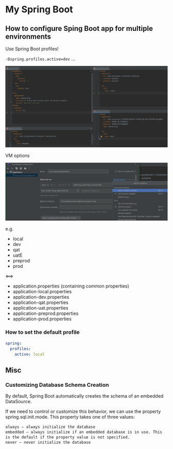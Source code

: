 # My Spring Boot

## How to configure  Sping Boot app for multiple environments

Use Spring Boot profiles!

`-Dspring.profiles.active=dev` ...

![1672455201007](image/MySpringBoot/1672455201007.png)

VM options

![1672455689277](image/MySpringBoot/1672455689277.png)

e.g.

- local
- dev
- qat
- uatE
- preprod
- prod

<==>

- application.properties  (containing common properties)
- application-local.properties
- application-dev.properties
- application-qat.properties
- application-uat.properties
- application-preprod.properties
- application-prod.properties

### How to set the default profile

```yml
spring:
  profiles:
    active: local
```

## Misc

### Customizing Database Schema Creation

By default, Spring Boot automatically creates the schema of an embedded DataSource.

If we need to control or customize this behavior, we can use the property spring.sql.init.mode. This property takes one of three values:

```dos
always – always initialize the database
embedded – always initialize if an embedded database is in use. This is the default if the property value is not specified.
never – never initialize the database
```

